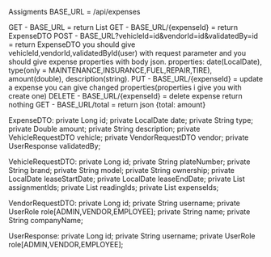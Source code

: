 Assigments
BASE_URL = /api/expenses

GET - BASE_URL = return List<ExpenseDTO>
GET - BASE_URL/{expenseId} = return ExpenseDTO
POST - BASE_URL?vehicleId=id&vendorId=id&validatedBy=id = return ExpenseDTO you should give vehicleId,vendorId,validatedById(user) with request parameter and you should give expense properties with body json. properties: date(LocalDate), type(only = MAINTENANCE,INSURANCE,FUEL,REPAIR,TIRE), amount(double), description(string).
PUT - BASE_URL/{expenseId} = update a expense you can give changed properties(properties i give you with create one)
DELETE - BASE_URL/{expenseId} = delete expense return nothing
GET - BASE_URL/total = return json {total: amount}

ExpenseDTO:
    private Long id;
    private LocalDate date;
    private String type;
    private Double amount;
    private String description;
    private VehicleRequestDTO vehicle;
    private VendorRequestDTO vendor;
    private UserResponse validatedBy;

VehicleRequestDTO:
    private Long id;
    private String plateNumber;
    private String brand;
    private String model;
    private String ownership;
    private LocalDate leaseStartDate;
    private LocalDate leaseEndDate;
    private List<Long> assignmentIds;
    private List<Long> readingIds;
    private List<Long> expenseIds;

VendorRequestDTO:
    private Long id;
    private String username;
    private UserRole role[ADMIN,VENDOR,EMPLOYEE];
    private String name;
    private String companyName;
    
UserResponse:
    private Long id;
    private String username;
    private UserRole role[ADMIN,VENDOR,EMPLOYEE];